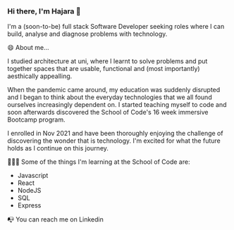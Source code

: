 ### Hi there, I'm Hajara 👋

I'm a (soon-to-be) full stack Software Developer seeking roles where I can build, analyse and diagnose problems with technology. 


😄 About me...

I studied architecture at uni, where I learnt to solve problems and put together spaces that are usable, functional and (most importantly) aesthically appealling. 

When the pandemic came around, my education was suddenly disrupted and I began to think about the everyday technologies that we all found ourselves increasingly dependent on. I started teaching myself to code and soon afterwards discovered the School of Code's 16 week immersive Bootcamp program.

I enrolled in Nov 2021 and have been thoroughly enjoying the challenge of discovering the wonder that is technology. I'm excited for what the future holds as I continue on this journey.

👩🏿‍💻 Some of the things I'm learning at the School of Code are:
- Javascript
- React
- NodeJS
- SQL
- Express


📭 You can reach me on Linkedin 


